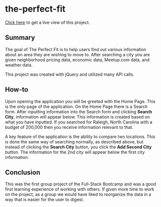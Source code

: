 # the-perfect-fit
[Click here](https://thebrandone.github.io/Brass-Monkey-Group-Project/) to get a live view of this project.

## Summary
The goal of The Perfect Fit is to help users find out various information about an area they are wishing to move to. After searching a city you are given neighborhood pricing data, economic data, Meetup.com data, and weather data.

This project was created with jQuery and utilized many API calls.

## How-to
Upon opening the application you will be greeted with the Home Page. This is the only page of the application. On the Home Page there is a Search form. After inputting information into the Search form and clicking **Search City**, information will appear below. This information is created based on what you have inputted. If you searched for Raleigh, North Carolina with a budget of 200,000 then you receive information relevant to that.

A key feature of the application is the ability to compare two locations. This is done the same way of searching normally, as described above, but instead of clicking the **Search City** button, you click the **Add Second City** button. The information for the 2nd city will appear below the first city information.

## Conclusion
This was the first group project of the Full-Stack Bootcamp and was a good first learning experience of working with others. If given more time to work on the project, as a group we would have liked to reorganize the data in a way that is easier for the user to digest.
